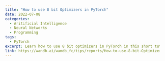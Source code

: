 ```yaml
---
title: "How to use 8 bit Optimizers in PyTorch"
date: 2022-07-08
categories: 
  - Aritificial Intelligence
  - Neural Networks
  - Programming
tags:
  - PyTorch
excerpt: Learn how to use 8 bit optimizers in PyTorch in this short tutorial complete with code and interactive visualizations.
link: https://wandb.ai/wandb_fc/tips/reports/How-to-use-8-bit-Optimizers-in-PyTorch--VmlldzoyMjg5MTAz
---
```


